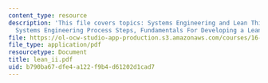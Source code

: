 ```yaml
---
content_type: resource
description: 'This file covers topics: Systems Engineering and Lean Thinking, Simplified
  Systems Engineering Process Steps, Fundamentals For Developing a Lean Process etc.'
file: https://ol-ocw-studio-app-production.s3.amazonaws.com/courses/16-885j-aircraft-systems-engineering-fall-2004/b790ba67dfe4a122f9b4d61202d1cad7_lean_ii.pdf
file_type: application/pdf
resourcetype: Document
title: lean_ii.pdf
uid: b790ba67-dfe4-a122-f9b4-d61202d1cad7
---
```

